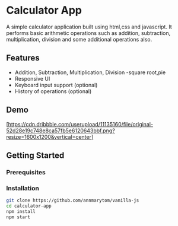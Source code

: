 # Calculator App

A simple calculator application built using html,css and javascript. It performs basic arithmetic operations such as addition, subtraction, multiplication,  division and some additional operations also.

## Features

- Addition, Subtraction, Multiplication, Division
-square root,pie 
- Responsive UI
- Keyboard input support (optional)
- History of operations (optional)

## Demo

[https://cdn.dribbble.com/userupload/11135160/file/original-52d28e19c748e8ca57fb5e6120643bbf.png?resize=1600x1200&vertical=center]

## Getting Started

### Prerequisites

### Installation

```bash
git clone https://github.com/annmarytom/vanilla-js
cd calculator-app
npm install
npm start
